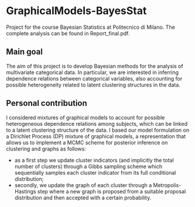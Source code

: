 # GraphicalModels-BayesStat
Project for the course Bayesian Statistics at Politecnico di Milano. The complete analysis can be found in Report_final.pdf.

## Main goal
The aim of this project is to develop Bayesian methods for the analysis of multivariate categorical data. In particular, we are interested in inferring dependence relations between categorical variables, also accounting for possible heterogeneity related to latent clustering structures in the data.

## Personal contribution
I considered mixtures of graphical models to account for possible heterogeneous dependence relations among subjects, which can be linked to a latent clustering structure of the data. I based our model formulation on a Dirichlet Process (DP) mixture of graphical models, a representation that allows us to implement a MCMC scheme for
posterior inference on clustering and graphs as follows:

- as a first step we update cluster indicators (and implicitly the total number of clusters) through a Gibbs sampling scheme which sequentially samples
each cluster indicator from its full conditional distribution;
- secondly, we update the graph of each cluster through a Metropolis-Hastings step where a new graph is proposed from a suitable proposal distribution and then accepted with a certain probability.
